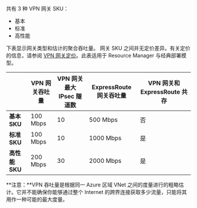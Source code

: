 共有 3 种 VPN 网关 SKU：

- 基本
- 标准
- 高性能

下表显示网关类型和估计的聚合吞吐量。
网关 SKU 之间并无定价差异。有关定价的信息，请参阅 [VPN 网关定价](/pricing/details/vpn-gateway/)。此表适用于 Resource Manager 与经典部署模型。


| | **VPN 网关吞吐量** | **VPN 网关最大 IPsec 隧道数** | **ExpressRoute 网关吞吐量** | **VPN 网关和 ExpressRoute 共存**|
|--- |----------------------------|-----------------------------------|-------------------------------------|-----------------------------------------|
| **基本 SKU** | 100 Mbps | 10 | 500 Mbps | 否 |
| **标准 SKU** | 100 Mbps | 10 | 1000 Mbps | 是 |
| **高性能 SKU** | 200 Mbps | 30 | 2000 Mbps | 是 |


**注意：**VPN 吞吐量是根据同一 Azure 区域 VNet 之间的度量进行的粗略估计。它并不能确保你能够通过整个 Internet 的跨界连接获取多少流量，只能将其用作一种可能的最大度量。

<!---HONumber=Mooncake_0425_2016-->
